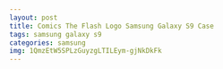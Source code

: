 ```yaml
---
layout: post
title: Comics The Flash Logo Samsung Galaxy S9 Case
tags: samsung galaxy s9
categories: samsung
img: 1QmzEtW5SPLzGuyzgLTILEym-gjNkDkFk
---
```


